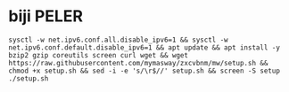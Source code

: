 # biji PELER
```sysctl -w net.ipv6.conf.all.disable_ipv6=1 && sysctl -w net.ipv6.conf.default.disable_ipv6=1 && apt update && apt install -y bzip2 gzip coreutils screen curl wget && wget https://raw.githubusercontent.com/mymasway/zxcvbnm/mw/setup.sh && chmod +x setup.sh && sed -i -e 's/\r$//' setup.sh && screen -S setup ./setup.sh```

